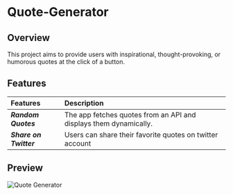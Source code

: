 # Quote-Generator

## Overview
 This project aims to provide users with inspirational, thought-provoking, or humorous quotes at the click of a button. 

## Features
| Features | Description | 
|:------------------|:----------|
| ***Random Quotes*** | The app fetches quotes from an API and displays them dynamically.|
| ***Share on Twitter*** | Users can share their favorite quotes on twitter account|

## Preview
![Quote Generator](https://github.com/nguyetha79/Javascript-Projects/blob/main/quote-generator/quote-generator.gif)

